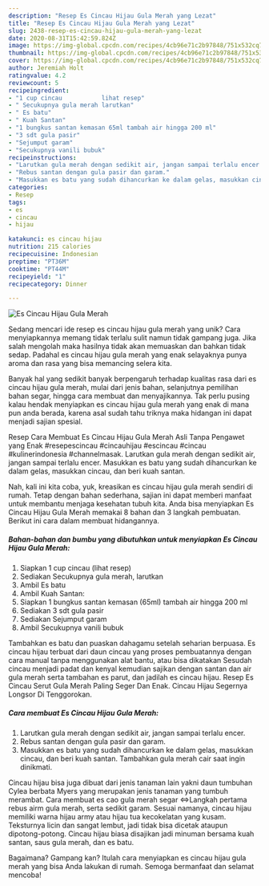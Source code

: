 ```yaml
---
description: "Resep Es Cincau Hijau Gula Merah yang Lezat"
title: "Resep Es Cincau Hijau Gula Merah yang Lezat"
slug: 2438-resep-es-cincau-hijau-gula-merah-yang-lezat
date: 2020-08-31T15:42:59.824Z
image: https://img-global.cpcdn.com/recipes/4cb96e71c2b97848/751x532cq70/es-cincau-hijau-gula-merah-foto-resep-utama.jpg
thumbnail: https://img-global.cpcdn.com/recipes/4cb96e71c2b97848/751x532cq70/es-cincau-hijau-gula-merah-foto-resep-utama.jpg
cover: https://img-global.cpcdn.com/recipes/4cb96e71c2b97848/751x532cq70/es-cincau-hijau-gula-merah-foto-resep-utama.jpg
author: Jeremiah Holt
ratingvalue: 4.2
reviewcount: 5
recipeingredient:
- "1 cup cincau           lihat resep"
- " Secukupnya gula merah larutkan"
- " Es batu"
- " Kuah Santan"
- "1 bungkus santan kemasan 65ml tambah air hingga 200 ml"
- "3 sdt gula pasir"
- "Sejumput garam"
- "Secukupnya vanili bubuk"
recipeinstructions:
- "Larutkan gula merah dengan sedikit air, jangan sampai terlalu encer."
- "Rebus santan dengan gula pasir dan garam."
- "Masukkan es batu yang sudah dihancurkan ke dalam gelas, masukkan cincau, dan beri kuah santan. Tambahkan gula merah cair saat ingin dinikmati."
categories:
- Resep
tags:
- es
- cincau
- hijau

katakunci: es cincau hijau 
nutrition: 215 calories
recipecuisine: Indonesian
preptime: "PT36M"
cooktime: "PT44M"
recipeyield: "1"
recipecategory: Dinner

---
```



![Es Cincau Hijau Gula Merah](https://img-global.cpcdn.com/recipes/4cb96e71c2b97848/751x532cq70/es-cincau-hijau-gula-merah-foto-resep-utama.jpg)

Sedang mencari ide resep es cincau hijau gula merah yang unik? Cara menyiapkannya memang tidak terlalu sulit namun tidak gampang juga. Jika salah mengolah maka hasilnya tidak akan memuaskan dan bahkan tidak sedap. Padahal es cincau hijau gula merah yang enak selayaknya punya aroma dan rasa yang bisa memancing selera kita.

Banyak hal yang sedikit banyak berpengaruh terhadap kualitas rasa dari es cincau hijau gula merah, mulai dari jenis bahan, selanjutnya pemilihan bahan segar, hingga cara membuat dan menyajikannya. Tak perlu pusing kalau hendak menyiapkan es cincau hijau gula merah yang enak di mana pun anda berada, karena asal sudah tahu triknya maka hidangan ini dapat menjadi sajian spesial.

Resep Cara Membuat Es Cincau Hijau Gula Merah Asli Tanpa Pengawet yang Enak #resepescincau #cincauhijau #escincau #cincau #kulinerindonesia #channelmasak. Larutkan gula merah dengan sedikit air, jangan sampai terlalu encer. Masukkan es batu yang sudah dihancurkan ke dalam gelas, masukkan cincau, dan beri kuah santan.


Nah, kali ini kita coba, yuk, kreasikan es cincau hijau gula merah sendiri di rumah. Tetap dengan bahan sederhana, sajian ini dapat memberi manfaat untuk membantu menjaga kesehatan tubuh kita. Anda bisa menyiapkan Es Cincau Hijau Gula Merah memakai 8 bahan dan 3 langkah pembuatan. Berikut ini cara dalam membuat hidangannya.

<!--inarticleads1-->

##### Bahan-bahan dan bumbu yang dibutuhkan untuk menyiapkan Es Cincau Hijau Gula Merah:

1. Siapkan 1 cup cincau           (lihat resep)
1. Sediakan  Secukupnya gula merah, larutkan
1. Ambil  Es batu
1. Ambil  Kuah Santan:
1. Siapkan 1 bungkus santan kemasan (65ml) tambah air hingga 200 ml
1. Sediakan 3 sdt gula pasir
1. Sediakan Sejumput garam
1. Ambil Secukupnya vanili bubuk


Tambahkan es batu dan puaskan dahagamu setelah seharian berpuasa. Es cincau hijau terbuat dari daun cincau yang proses pembuatannya dengan cara manual tanpa menggunakan alat bantu, atau bisa dikatakan Sesudah cincau menjadi padat dan kenyal kemudian sajikan dengan santan dan air gula merah serta tambahan es parut, dan jadilah es cincau hijau. Resep Es Cincau Serut Gula Merah Paling Seger Dan Enak. Cincau Hijau Segernya Longsor Di Tenggorokan. 

<!--inarticleads2-->

##### Cara membuat Es Cincau Hijau Gula Merah:

1. Larutkan gula merah dengan sedikit air, jangan sampai terlalu encer.
1. Rebus santan dengan gula pasir dan garam.
1. Masukkan es batu yang sudah dihancurkan ke dalam gelas, masukkan cincau, dan beri kuah santan. Tambahkan gula merah cair saat ingin dinikmati.


Cincau hijau bisa juga dibuat dari jenis tanaman lain yakni daun tumbuhan Cylea berbata Myers yang merupakan jenis tanaman yang tumbuh merambat. Cara membuat es cao gula merah segar ⇔Langkah pertama rebus airm gula merah, serta sedikit garam. Sesuai namanya, cincau hijau memiliki warna hijau army atau hijau tua kecokelatan yang kusam. Teksturnya licin dan sangat lembut, jadi tidak bisa dicetak ataupun dipotong-potong. Cincau hijau biasa disajikan jadi minuman bersama kuah santan, saus gula merah, dan es batu. 

Bagaimana? Gampang kan? Itulah cara menyiapkan es cincau hijau gula merah yang bisa Anda lakukan di rumah. Semoga bermanfaat dan selamat mencoba!
